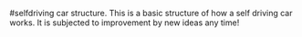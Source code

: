#selfdriving car structure.
This is a basic structure of how a self driving car works.
It is subjected to improvement by new ideas any time!
